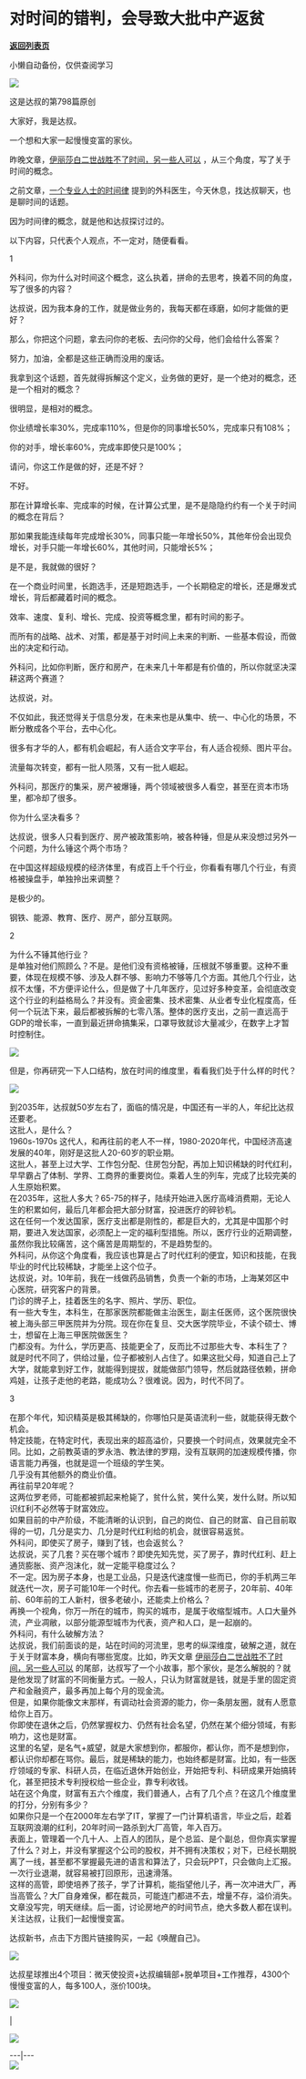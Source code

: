 # 对时间的错判，会导致大批中产返贫

[**返回列表页**](/gzh/达叔天演论)

小懒自动备份，仅供查阅学习

![](https://mmbiz.qpic.cn/mmbiz_png/7jriahnMs10LZ2ogDTFtMQZnTdcuGiaMUMibDBgE2tztbNrFgPOOlcw8OywDMvswLUTPaKwTPUmT4jJUD2UQaXuqw/640?wx_fmt=png)

这是达叔的第798篇原创

大家好，我是达叔。

一个想和大家一起慢慢变富的家伙。

昨晚文章，[伊丽莎白二世战胜不了时间，另一些人可以](http://mp.weixin.qq.com/s?__biz=MzA3MDQxNTg1MQ==&mid=2247493487&idx=1&sn=d4ecb53df564811ddb79a3174349cfef&chksm=9f3f83eba8480afdaa0c5d7ef38fc126e8e4190d5e11a16e0c861740f985749cc8ddfee50f77&scene=21#wechat_redirect)
，从三个角度，写了关于时间的概念。  

之前文章，[一个专业人士的时间律](http://mp.weixin.qq.com/s?__biz=MzA3MDQxNTg1MQ==&mid=2247491235&idx=1&sn=6791aa5441f8ce650d406b6f7c7c6af5&chksm=9f3c7a27a84bf331f7b5bfbde88b9f0f07233430314b3ec9dcc9241f355c3454fdcbdc29a325&scene=21#wechat_redirect)
提到的外科医生，今天休息，找达叔聊天，也是聊时间的话题。  

因为时间律的概念，就是他和达叔探讨过的。

以下内容，只代表个人观点，不一定对，随便看看。

  

1

  

外科问，你为什么对时间这个概念，这么执着，拼命的去思考，换着不同的角度，写了很多的内容？  

达叔说，因为我本身的工作，就是做业务的，我每天都在琢磨，如何才能做的更好？

那么，你把这个问题，拿去问你的老板、去问你的父母，他们会给什么答案？  

努力，加油，全都是这些正确而没用的废话。

我拿到这个话题，首先就得拆解这个定义，业务做的更好，是一个绝对的概念，还是一个相对的概念？  

很明显，是相对的概念。

你业绩增长率30%，完成率110%，但是你的同事增长50%，完成率只有108%；  

你的对手，增长率60%，完成率即使只是100%；

请问，你这工作是做的好，还是不好？

不好。

那在计算增长率、完成率的时候，在计算公式里，是不是隐隐约约有一个关于时间的概念在背后？

那如果我能连续每年完成增长30%，同事只能一年增长50%，其他年份会出现负增长，对手只能一年增长60%，其他时间，只能增长5%；  

是不是，我就做的很好？

在一个商业时间里，长跑选手，还是短跑选手，一个长期稳定的增长，还是爆发式增长，背后都藏着时间的概念。  

效率、速度、复利、增长、完成、投资等概念里，都有时间的影子。

而所有的战略、战术、对策，都是基于对时间上未来的判断、一些基本假设，而做出的决定和行动。

外科问，比如你判断，医疗和房产，在未来几十年都是有价值的，所以你就坚决深耕这两个赛道？  

达叔说，对。  

不仅如此，我还觉得关于信息分发，在未来也是从集中、统一、中心化的场景，不断分散成各个平台，去中心化。

很多有才华的人，都有机会崛起，有人适合文字平台，有人适合视频、图片平台。

流量每次转变，都有一批人陨落，又有一批人崛起。

外科问，那医疗的集采，房产被爆锤，两个领域被很多人看空，甚至在资本市场里，都冷却了很多。  

你为什么坚决看多？

达叔说，很多人只看到医疗、房产被政策影响，被各种锤，但是从来没想过另外一个问题，为什么锤这个两个市场？

在中国这样超级规模的经济体里，有成百上千个行业，你看看有哪几个行业，有资格被操盘手，单独拎出来调整？  

是极少的。  

钢铁、能源、教育、医疗、房产，部分互联网。  

  

2

  

为什么不锤其他行业？  
是单独对他们照顾么？不是。是他们没有资格被锤，压根就不够重要。这种不重要，体现在规模不够、涉及人群不够、影响力不够等几个方面。其他几个行业，达叔不太懂，不方便评论什么，但是做了十几年医疗，见过好多种变革，会彻底改变这个行业的利益格局么？并没有。资金密集、技术密集、从业者专业化程度高，任何一个玩法下来，最后都被拆解的七零八落。整体的医疗支出，之前一直远高于GDP的增长率，一直到最近拼命搞集采，口罩导致就诊大量减少，在数字上才暂时控制住。  

![](https://mmbiz.qpic.cn/mmbiz_png/7jriahnMs10KoBu8NZia75icr1ichWoJRektuo5GERT0eVHresYcdNGfhkKS6SNZbJ29JMPyhSumeVfUmkCIUpjE8Q/640?wx_fmt=png)

  
但是，你再研究一下人口结构，放在时间的维度里，看看我们处于什么样的时代？

![](https://mmbiz.qpic.cn/mmbiz_jpg/7jriahnMs10KoBu8NZia75icr1ichWoJRektP6w15icibK32BPvv3E7j6mgWupQn3vI4oBAiaibMrk6W3fq7BTRGNlTnibg/640?wx_fmt=jpeg)

  
到2035年，达叔就50岁左右了，面临的情况是，中国还有一半的人，年纪比达叔还要老。  
这批人，是什么？  
1960s-1970s 这代人，和再往前的老人不一样，1980-2020年代，中国经济高速发展的40年，刚好是这批人20-60岁的职业期。  
这批人，甚至上过大学、工作包分配、住房包分配，再加上知识稀缺的时代红利，早早霸占了体制、学界、工商界的重要岗位。乘着人生的列车，完成了比较完美的人生原始积累。  
在2035年，这批人多大？65-75的样子，陆续开始进入医疗高峰消费期，无论人生的积累如何，最后几年都会把大部分财富，投进医疗的碎钞机。  
这在任何一个发达国家，医疗支出都是刚性的，都是巨大的，尤其是中国那个时期，要进入发达国家，必须配上一定的福利型措施。所以，医疗行业的近期调整，虽然你我比较痛苦，这个痛苦是周期型的，不是趋势型的。  
外科问，从你这个角度看，我应该也算是占了时代红利的便宜，知识和技能，在我毕业的时代比较稀缺，才能坐上这个位子。  
达叔说，对。10年前，我在一线做药品销售，负责一个新的市场，上海某郊区中心医院，研究客户的背景。  
门诊的牌子上，挂着医生的名字、照片、学历、职位。  
有一些大专生，本科生，在那家医院都能做主治医生，副主任医师，这个医院很快被上海头部三甲医院并为分院。现在你在复旦、交大医学院毕业，不读个硕士、博士，想留在上海三甲医院做医生？  
门都没有。为什么，学历更高、技能更全了，反而比不过那些大专、本科生了？  
就是时代不同了，供给过量，位子都被别人占住了。如果这批父母，知道自己上了大学，就能拿到好工作，就能得到提拔，就能做部门领导，然后就路径依赖，拼命鸡娃，让孩子走他的老路，能成功么？很难说。因为，时代不同了。  

3

  

在那个年代，知识精英是极其稀缺的，你哪怕只是英语流利一些，就能获得无数个机会。  
特定技能，在特定时代，表现出来的超高溢价，只要换一个时间点，效果就完全不同。比如，之前教英语的罗永浩、教法律的罗翔，没有互联网的加速规模传播，你语言能力再强，也就是逗一个班级的学生笑。  
几乎没有其他额外的商业价值。  
再往前早20年呢？  
这两位罗老师，可能都被抓起来枪毙了，贫什么贫，笑什么笑，发什么财。所以知识红利不必然等于财富效应。  
如果目前的中产阶级，不能清晰的认识到，自己的岗位、自己的财富、自己目前取得的一切，几分是实力、几分是时代红利给的机会，就很容易返贫。  
外科问，即使买了房子，赚到了钱，也会返贫么？  
达叔说，买了几套？买在哪个城市？即使先知先觉，买了房子，靠时代红利、赶上通货膨胀、资产泡沫化，就一定能平稳度过么？  
不一定。因为房子本身，也是工业品，只是迭代速度慢一些而已，你的手机两三年就迭代一次，房子可能10年一个时代。你去看一些城市的老房子，20年前、40年前、60年前的工人新村，很多老破小，还能卖上价格么？  
再换一个视角，你万一所在的城市，购买的城市，是属于收缩型城市。人口大量外流，产业凋敝，以部分能源型城市为代表，资产和人口，是一起崩的。  
外科问，有什么破解方法？  
达叔说，我们前面谈的是，站在时间的河流里，思考的纵深维度，破解之道，就在于关于财富本身，横向有哪些宽度。比如，昨天文章
[伊丽莎白二世战胜不了时间，另一些人可以](http://mp.weixin.qq.com/s?__biz=MzA3MDQxNTg1MQ==&mid=2247493487&idx=1&sn=d4ecb53df564811ddb79a3174349cfef&chksm=9f3f83eba8480afdaa0c5d7ef38fc126e8e4190d5e11a16e0c861740f985749cc8ddfee50f77&scene=21#wechat_redirect)
的尾部，达叔写了一个小故事，那个家伙，是怎么解脱的？就是他发现了财富的不同衡量方式。一般人，只认为财富就是钱，就是手里的固定资产和金融资产，最多再加上每个月的现金流。  
但是，如果你能像文末那样，有调动社会资源的能力，你一条朋友圈，就有人愿意给你上百万。  
你即使在退休之后，仍然掌握权力、仍然有社会名望，仍然在某个细分领域，有影响力，这也是财富。  
这里的名望，是名气+威望，就是大家想到你，都服你，都认你，而不是想到你，都认识你却都在骂你。最后，就是稀缺的能力，也始终都是财富。比如，有一些医疗领域的专家、科研人员，在临近退休开始创业，开始把专利、科研成果开始搞转化，甚至把技术专利授权给一些企业，靠专利收钱。  
站在这个角度，财富有五六个维度，我们普通人，占有了几个点？在这几个维度里的打分，分别有多少？  
如果你只是一个在2000年左右学了IT，掌握了一门计算机语言，毕业之后，趁着互联网浪潮的红利，20年时间一路杀到大厂高管，年入百万。  
表面上，管理着一个几十人、上百人的团队，是个总监、是个副总，但你真实掌握了什么？对上，并没有掌握这个公司的股权，并不拥有决策权；对下，已经长期脱离了一线，甚至都不掌握最先进的语言和算法了，只会玩PPT，只会做向上汇报。一次行业退潮，就容易被打回原形，迅速滑落。  
这样的高管，即使培养了孩子，学了计算机，能指望他儿子，再一次冲进大厂，再当高管么？大厂自身难保，都在裁员，可能连门都进不去，增量不存，溢价消失。  
文章没写完，明天继续。后一面，讨论房地产的时间节点，绝大多数人都在误判。关注达叔，让我们一起慢慢变富。

达叔新书，点击下方图片链接购买，一起《唤醒自己》。  

  

![](https://mmbiz.qpic.cn/mmbiz_jpg/7jriahnMs10L0ibJpHiaxzlP2YRuxiadjBiad2DibibKCcavpjUfAkYJ6Cmo7yruddKkAialciacLXG5vxJRh506AeeAH0g/640?wx_fmt=jpeg&wxfrom;=5&wx;_lazy=1&wx;_co=1)

达叔星球推出4个项目：微天使投资+达叔编辑部+脱单项目+工作推荐，4300个慢慢变富的人，每多100人，涨价100块。

![](https://mmbiz.qpic.cn/mmbiz_png/7jriahnMs10LD2GPukTxiahFI6oM4lNDvKduqV0kwaJk5SqIuadNl7VvBibLD6mVAGrWR0AeZxxR7AvoQ2UzHXBEg/640?wx_fmt=png)

  

|

![](https://mmbiz.qpic.cn/mmbiz_jpg/7jriahnMs10LD2GPukTxiahFI6oM4lNDvKGKEmMhN7fZtl6NRhbkf2Vn8krZEPbFtbNpwcFRROweibXgaVcKhxazQ/640?wx_fmt=jpeg)  
  
---|---  
[![](https://mmbiz.qpic.cn/mmbiz_jpg/7jriahnMs10LcEot1GkBPa7BXh0V8jDZeAVTtIvX8nhP84UCW4F6dTgCXjpwDo4sjSSTUJjL3KAxh0nnfNFH8wA/640?wx_fmt=jpeg)](http://mp.weixin.qq.com/s?__biz=MzA3MDQxNTg1MQ==&mid=2247490853&idx=2&sn=154cb011c0644c5d4c45f0f9c70f55dc&chksm=9f3c79a1a84bf0b761f7812cd8b0b3b525a3441beb1c132305f5f68f058a5efb0005b0a08c27&scene=21#wechat_redirect)

